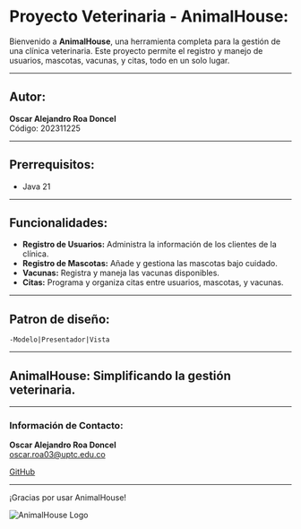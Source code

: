 # Proyecto Veterinaria - AnimalHouse:

Bienvenido a **AnimalHouse**, una herramienta completa para la gestión de una clínica veterinaria. Este proyecto permite el registro y manejo de usuarios, mascotas, vacunas, y citas, todo en un solo lugar.

---

## Autor:

**Oscar Alejandro Roa Doncel**  
Código: 202311225

---

## Prerrequisitos:

- Java 21

---

## Funcionalidades:

- **Registro de Usuarios:** Administra la información de los clientes de la clínica.
- **Registro de Mascotas:** Añade y gestiona las mascotas bajo cuidado.
- **Vacunas:** Registra y maneja las vacunas disponibles.
- **Citas:** Programa y organiza citas entre usuarios, mascotas, y vacunas.

---

## Patron de diseño:

    -Modelo|Presentador|Vista

---

## AnimalHouse: Simplificando la gestión veterinaria.

---

### Información de Contacto:

**Oscar Alejandro Roa Doncel**  
oscar.roa03@uptc.edu.co

[GitHub](https://github.com/OscarRoa34)

---

¡Gracias por usar AnimalHouse!

![AnimalHouse Logo](https://static.vecteezy.com/system/resources/previews/022/894/105/non_2x/veterinary-clinic-logo-illustration-vector.jpg)
